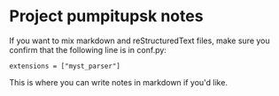 # Project pumpitupsk notes

If you want to mix markdown and reStructuredText files, make sure you
confirm that the following line is in conf.py:

    extensions = ["myst_parser"]
    
    
This is where you can write notes in markdown if you'd like.
